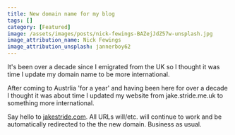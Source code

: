 ```yaml
---
title: New domain name for my blog
tags: []
category: [Featured]
image: /assets/images/posts/nick-fewings-BAZejJdZ57w-unsplash.jpg
image_attribution_name: Nick Fewings
image_attribution_unsplash: jannerboy62
---
```

It's been over a decade since I emigrated from the UK so I thought it was time I update my domain name to be more international.
<!-- readmore -->
After coming to Austrlia 'for a year' and having been here for over a decade I thought it was about time I updated my website from jake.stride.me.uk to something more international.

Say hello to [jakestride.com](https://jakestride.com). All URLs will/etc. will continue to work and be automatically redirected to the the new domain. Business as usual.
